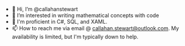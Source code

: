- 👋 Hi, I’m @callahanstewart
- 👀 I’m interested in writing mathematical concepts with code
- 📝 I'm proficient in C#, SQL, and XAML.
- 📫 How to reach me via email @ callahan.stewart@outlook.com. My availability is limited, but I'm typically down to help.

<!---
callahanstewart/callahanstewart is a ✨ special ✨ repository because its `README.md` (this file) appears on your GitHub profile.
You can click the Preview link to take a look at your changes.
--->
